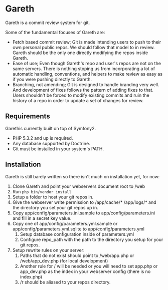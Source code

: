 Gareth
======
Gareth is a commit review system for git.

Some of the fundamental focuses of Gareth are:
* Fetch based commit review; Git is made intending users to push to their own personal public repos. We should follow that model to in review. Gareth should be the only one directly modifying the repos inside Gareth.
* Ease of use; Even though Gareth's repo and user's repos are not on the same servers. There is nothing stoping us from incorporating a lot of automatic handling, conventions, and helpers to make review as easy as if you were pushing directly to Gareth.
* Branching, not amending; Git is designed to handle branding very well. And development of fixes follows the pattern of adding fixes to that. Users shouldn't be forced to modify existing commits and ruin the history of a repo in order to update a set of changes for review.

Requirements
------------

Garethis currently built on top of Symfony2.

* PHP 5.3.2 and up is required.
* Any database supported by Doctrine.
* Git must be installed in your system's PATH.

Installation
------------

Gareth is still barely written so there isn't much on installation yet, for now:

1. Clone Gareth and point your webservers document root to /web
2. Run `php bin/vendor install`
3. Setup a folder to host your git repos in.
4. Give the webserver write permission to /app/cache/* /app/logs/* and the directory you set your git repos up in.
5. Copy app/config/parameters.ini.sample to app/config/parameters.ini and fill in a secret key value.
6. Copy one of app/config/parameters.yml.sample or app/config/parameters.yml.sqlite to app/config/parameters.yml
	1. Setup database configuration inside of parameters.yml
	2. Configure repo_path with the path to the directory you setup for your git repos.
7. Setup rewrite rules on your server:
	1. Paths that do not exist should point to /web/app.php or /web/app_dev.php (for local development)
	2. Another rule for / will be needed or you will need to set app.php or app_dev.php as the index in your webserver config (there is no index.php)
	3. /r should be aliased to your repos directory.
